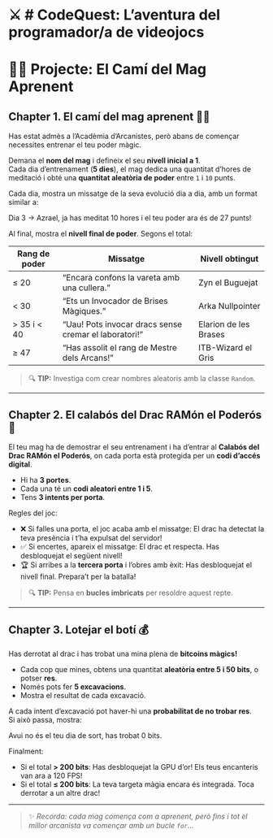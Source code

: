 # ⚔️ # CodeQuest: L’aventura del programador/a de videojocs

# 🧙‍♂️ Projecte: El Camí del Mag Aprenent

## Chapter 1. El camí del mag aprenent 🧙‍♀️

Has estat admès a l’Acadèmia d’Arcanistes, però abans de començar necessites entrenar el teu poder màgic.

Demana el **nom del mag** i defineix el seu **nivell inicial a 1**.  
Cada dia d’entrenament (**5 dies**), el mag dedica una quantitat d’hores de meditació i obté una **quantitat aleatòria de poder** entre `1` i `10` punts.

Cada dia, mostra un missatge de la seva evolució dia a dia, amb un format similar a:

Dia 3 → Azrael, ja has meditat 10 hores i el teu poder ara és de 27 punts!

Al final, mostra el **nivell final de poder**. Segons el total:

| Rang de poder | Missatge | Nivell obtingut |
|----------------|-----------|----------------|
| ≤ 20 | “Encara confons la vareta amb una cullera.” | Zyn el Buguejat |
| < 30 | “Ets un Invocador de Brises Màgiques.” | Arka Nullpointer |
| > 35 i < 40 | “Uau! Pots invocar dracs sense cremar el laboratori!” | Elarion de les Brases |
| ≥ 47 | “Has assolit el rang de Mestre dels Arcans!” | ITB-Wizard el Gris |

> 🔍 **TIP:** Investiga com crear nombres aleatoris amb la classe `Random`.

---

## Chapter 2. El calabós del Drac RAMón el Poderós 🐉

El teu mag ha de demostrar el seu entrenament i ha d’entrar al **Calabós del Drac RAMón el Poderós**, on cada porta està protegida per un **codi d’accés digital**.

- Hi ha **3 portes**.  
- Cada una té un **codi aleatori entre 1 i 5**.  
- Tens **3 intents per porta**.

Regles del joc:

- ❌ Si falles una porta, el joc acaba amb el missatge: El drac ha detectat la teva presència i t’ha expulsat del servidor!
- ✅ Si encertes, apareix el missatge: El drac et respecta. Has desbloquejat el següent nivell!
- 🏆 Si arribes a la **tercera porta** i l’obres amb èxit: Has desbloquejat el nivell final. Prepara’t per la batalla!

> 🔍 **TIP:** Pensa en **bucles imbricats** per resoldre aquest repte.

---

## Chapter 3. Lotejar el botí 💰

Has derrotat al drac i has trobat una mina plena de **bitcoins màgics!**

- Cada cop que mines, obtens una quantitat **aleatòria entre 5 i 50 bits**, o potser **res**.
- Només pots fer **5 excavacions**.
- Mostra el resultat de cada excavació.

A cada intent d’excavació pot haver-hi una **probabilitat de no trobar res**.  
Si això passa, mostra:

Avui no és el teu dia de sort, has trobat 0 bits.

Finalment:

- Si el total **> 200 bits**: Has desbloquejat la GPU d’or! Els teus encanteris van ara a 120 FPS!
- Si el total **≤ 200 bits**: La teva targeta màgia encara és integrada. Toca derrotar a un altre drac!

---

> ✨ *Recorda: cada mag comença com a aprenent, però fins i tot el millor arcanista va començar amb un bucle `for`...*



